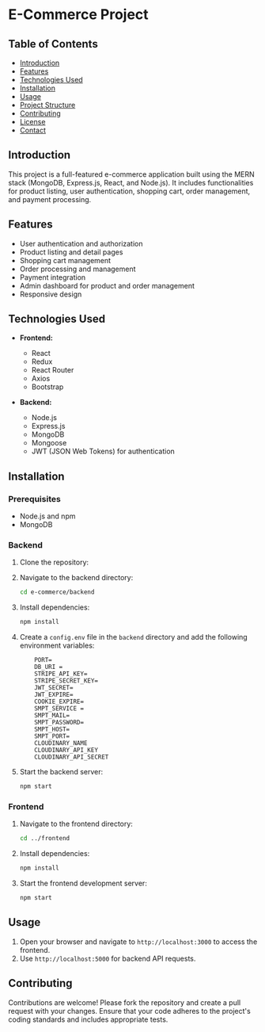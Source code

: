 # E-Commerce Project

## Table of Contents

- [Introduction](#introduction)
- [Features](#features)
- [Technologies Used](#technologies-used)
- [Installation](#installation)
- [Usage](#usage)
- [Project Structure](#project-structure)
- [Contributing](#contributing)
- [License](#license)
- [Contact](#contact)

## Introduction

This project is a full-featured e-commerce application built using the MERN stack (MongoDB, Express.js, React, and Node.js). It includes functionalities for product listing, user authentication, shopping cart, order management, and payment processing.

## Features

- User authentication and authorization
- Product listing and detail pages
- Shopping cart management
- Order processing and management
- Payment integration
- Admin dashboard for product and order management
- Responsive design

## Technologies Used

- **Frontend:**
  - React
  - Redux
  - React Router
  - Axios
  - Bootstrap

- **Backend:**
  - Node.js
  - Express.js
  - MongoDB
  - Mongoose
  - JWT (JSON Web Tokens) for authentication

## Installation

### Prerequisites

- Node.js and npm
- MongoDB

### Backend

1. Clone the repository:

2. Navigate to the backend directory:

    ```bash
    cd e-commerce/backend
    ```

3. Install dependencies:

    ```bash
    npm install
    ```

4. Create a `config.env` file in the `backend` directory and add the following environment variables:

    ```env
        PORT=
        DB_URI =
        STRIPE_API_KEY=
        STRIPE_SECRET_KEY=
        JWT_SECRET=
        JWT_EXPIRE=
        COOKIE_EXPIRE=
        SMPT_SERVICE =
        SMPT_MAIL=
        SMPT_PASSWORD=
        SMPT_HOST=
        SMPT_PORT=
        CLOUDINARY_NAME
        CLOUDINARY_API_KEY
        CLOUDINARY_API_SECRET
    ```

5. Start the backend server:

    ```bash
    npm start
    ```

### Frontend

1. Navigate to the frontend directory:

    ```bash
    cd ../frontend
    ```

2. Install dependencies:

    ```bash
    npm install
    ```

4. Start the frontend development server:

    ```bash
    npm start
    ```

## Usage

1. Open your browser and navigate to `http://localhost:3000` to access the frontend.
2. Use `http://localhost:5000` for backend API requests.

## Contributing

Contributions are welcome! Please fork the repository and create a pull request with your changes. Ensure that your code adheres to the project's coding standards and includes appropriate tests.
